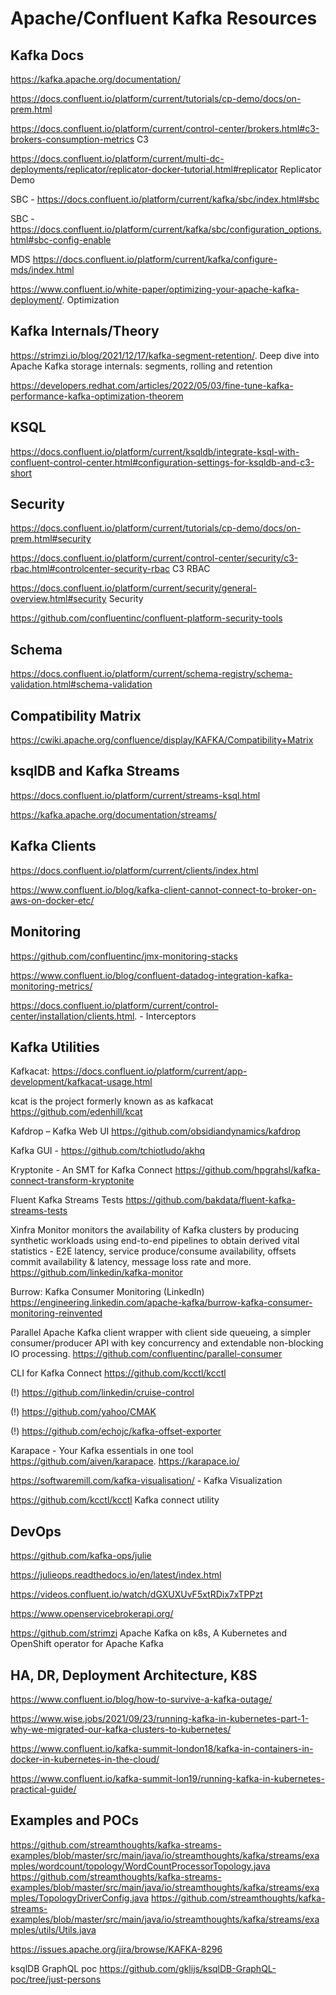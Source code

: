 # Apache/Confluent Kafka Resources

## Kafka Docs
https://kafka.apache.org/documentation/


https://docs.confluent.io/platform/current/tutorials/cp-demo/docs/on-prem.html

https://docs.confluent.io/platform/current/control-center/brokers.html#c3-brokers-consumption-metrics C3

https://docs.confluent.io/platform/current/multi-dc-deployments/replicator/replicator-docker-tutorial.html#replicator Replicator Demo

SBC - https://docs.confluent.io/platform/current/kafka/sbc/index.html#sbc

SBC - https://docs.confluent.io/platform/current/kafka/sbc/configuration_options.html#sbc-config-enable

MDS https://docs.confluent.io/platform/current/kafka/configure-mds/index.html

https://www.confluent.io/white-paper/optimizing-your-apache-kafka-deployment/. Optimization


## Kafka Internals/Theory

https://strimzi.io/blog/2021/12/17/kafka-segment-retention/. Deep dive into Apache Kafka storage internals: segments, rolling and retention

https://developers.redhat.com/articles/2022/05/03/fine-tune-kafka-performance-kafka-optimization-theorem


## KSQL
https://docs.confluent.io/platform/current/ksqldb/integrate-ksql-with-confluent-control-center.html#configuration-settings-for-ksqldb-and-c3-short



## Security
https://docs.confluent.io/platform/current/tutorials/cp-demo/docs/on-prem.html#security

https://docs.confluent.io/platform/current/control-center/security/c3-rbac.html#controlcenter-security-rbac C3 RBAC

https://docs.confluent.io/platform/current/security/general-overview.html#security  Security

https://github.com/confluentinc/confluent-platform-security-tools


## Schema
https://docs.confluent.io/platform/current/schema-registry/schema-validation.html#schema-validation


## Compatibility Matrix
https://cwiki.apache.org/confluence/display/KAFKA/Compatibility+Matrix

## ksqlDB and Kafka Streams

https://docs.confluent.io/platform/current/streams-ksql.html

https://kafka.apache.org/documentation/streams/

## Kafka Clients
https://docs.confluent.io/platform/current/clients/index.html 

https://www.confluent.io/blog/kafka-client-cannot-connect-to-broker-on-aws-on-docker-etc/


## Monitoring
https://github.com/confluentinc/jmx-monitoring-stacks

https://www.confluent.io/blog/confluent-datadog-integration-kafka-monitoring-metrics/

https://docs.confluent.io/platform/current/control-center/installation/clients.html. - Interceptors


## Kafka Utilities

Kafkacat: https://docs.confluent.io/platform/current/app-development/kafkacat-usage.html

kcat is the project formerly known as as kafkacat https://github.com/edenhill/kcat

Kafdrop – Kafka Web UI https://github.com/obsidiandynamics/kafdrop

Kafka GUI - https://github.com/tchiotludo/akhq

Kryptonite - An SMT for Kafka Connect https://github.com/hpgrahsl/kafka-connect-transform-kryptonite

Fluent Kafka Streams Tests https://github.com/bakdata/fluent-kafka-streams-tests

Xinfra Monitor monitors the availability of Kafka clusters by producing synthetic workloads using end-to-end pipelines to obtain derived vital statistics - E2E latency, service produce/consume availability, offsets commit availability & latency, message loss rate and more.
https://github.com/linkedin/kafka-monitor

Burrow: Kafka Consumer Monitoring (LinkedIn) https://engineering.linkedin.com/apache-kafka/burrow-kafka-consumer-monitoring-reinvented

Parallel Apache Kafka client wrapper with client side queueing, a simpler consumer/producer API with key concurrency and extendable non-blocking IO processing.
https://github.com/confluentinc/parallel-consumer

CLI for Kafka Connect https://github.com/kcctl/kcctl

(!) https://github.com/linkedin/cruise-control

(!) https://github.com/yahoo/CMAK

(!) https://github.com/echojc/kafka-offset-exporter

Karapace - Your Kafka essentials in one tool https://github.com/aiven/karapace. https://karapace.io/

https://softwaremill.com/kafka-visualisation/ - Kafka Visualization

https://github.com/kcctl/kcctl
Kafka connect utility

## DevOps
https://github.com/kafka-ops/julie

https://julieops.readthedocs.io/en/latest/index.html

https://videos.confluent.io/watch/dGXUXUvF5xtRDix7xTPPzt

https://www.openservicebrokerapi.org/

https://github.com/strimzi  Apache Kafka on k8s, A Kubernetes and OpenShift operator for Apache Kafka

## HA, DR, Deployment Architecture, K8S

https://www.confluent.io/blog/how-to-survive-a-kafka-outage/

https://www.wise.jobs/2021/09/23/running-kafka-in-kubernetes-part-1-why-we-migrated-our-kafka-clusters-to-kubernetes/

https://www.confluent.io/kafka-summit-london18/kafka-in-containers-in-docker-in-kubernetes-in-the-cloud/

https://www.confluent.io/kafka-summit-lon19/running-kafka-in-kubernetes-practical-guide/



## Examples and POCs

https://github.com/streamthoughts/kafka-streams-examples/blob/master/src/main/java/io/streamthoughts/kafka/streams/examples/wordcount/topology/WordCountProcessorTopology.java
https://github.com/streamthoughts/kafka-streams-examples/blob/master/src/main/java/io/streamthoughts/kafka/streams/examples/TopologyDriverConfig.java
https://github.com/streamthoughts/kafka-streams-examples/blob/master/src/main/java/io/streamthoughts/kafka/streams/examples/utils/Utils.java

https://issues.apache.org/jira/browse/KAFKA-8296


ksqlDB GraphQL poc https://github.com/gklijs/ksqlDB-GraphQL-poc/tree/just-persons

